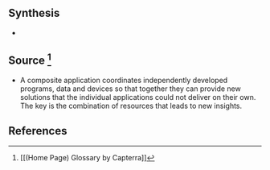 ## Synthesis
- 
## Source [^1]
- A composite application coordinates independently developed programs, data and devices so that together they can provide new solutions that the individual applications could not deliver on their own. The key is the combination of resources that leads to new insights.
## References

[^1]: [[(Home Page) Glossary by Capterra]]